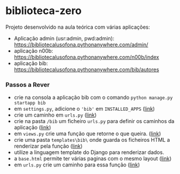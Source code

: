 # biblioteca-zero

Projeto desenvolvido na aula teórica com várias aplicações: 
* Aplicação admin (usr:admin, pwd:admin): https://bibliotecalusofona.pythonanywhere.com/admin/
* aplicação n00b: https://bibliotecalusofona.pythonanywhere.com/n00b/index
* aplicação bib: https://bibliotecalusofona.pythonanywhere.com/bib/autores

### Passos a Rever

* crie na consola a aplicação bib com o comando `python manage.py startapp bib`
* em `settings.py`, adicione o `'bib'` em `INSTALLED_APPS` ([link](https://github.com/ULHT-PW/biblioteca-zero/blob/485ca030af11a407a85f541aefbc47afe22d1d6b/project/settings.py#L43))
* crie um caminho em `urls.py` ([link](https://github.com/ULHT-PW/biblioteca-zero/blob/485ca030af11a407a85f541aefbc47afe22d1d6b/project/urls.py#L24))
* crie na pasta `/bib` um ficheiro `urls.py` para definir os caminhos da aplicação ([link](https://github.com/ULHT-PW/biblioteca-zero/blob/main/bib/urls.py))
* em `views.py` crie uma função que retorne o que queira. ([link](https://github.com/ULHT-PW/biblioteca-zero/blob/485ca030af11a407a85f541aefbc47afe22d1d6b/bib/views.py#L12))
* crie uma pasta `templates\bib\` onde guarda os ficheiros HTML a renderizar pela função ([link](https://github.com/ULHT-PW/biblioteca-zero/tree/main/bib/templates/bib))
* utilize a linguagem template do Django para renderizar dados. 
* a `base.html` permite ter várias paginas com o mesmo layout ([link](https://github.com/ULHT-PW/biblioteca-zero/tree/main/bib/templates/bib)) 
* em `urls.py` crie um caminho para essa função ([link](https://github.com/ULHT-PW/biblioteca-zero/blob/485ca030af11a407a85f541aefbc47afe22d1d6b/bib/urls.py#L6))
